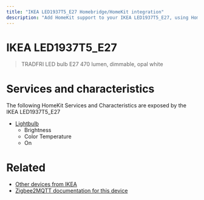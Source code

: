 ```yaml
---
title: "IKEA LED1937T5_E27 Homebridge/HomeKit integration"
description: "Add HomeKit support to your IKEA LED1937T5_E27, using Homebridge, Zigbee2MQTT and homebridge-z2m."
---
```

<!---
This file has been GENERATED using src/docgen/docgen.ts
DO NOT EDIT THIS FILE MANUALLY!
-->
# IKEA LED1937T5_E27
> TRADFRI LED bulb E27 470 lumen, dimmable, opal white


# Services and characteristics
The following HomeKit Services and Characteristics are exposed by
the IKEA LED1937T5_E27

* [Lightbulb](../../light.md)
  * Brightness
  * Color Temperature
  * On


# Related
* [Other devices from IKEA](../index.md#ikea)
* [Zigbee2MQTT documentation for this device](https://www.zigbee2mqtt.io/devices/LED1937T5_E27.html)